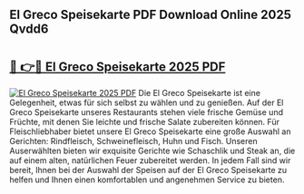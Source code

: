 ## El Greco Speisekarte PDF Download Online 2025 Qvdd6

# <h2><a href="http://gcafsv.nevu.top/?p=El+Greco+Speisekarte">🔗 👉🔴 El Greco Speisekarte 2025 PDF</a></h2>

[![El Greco Speisekarte 2025 PDF](https://i.imgur.com/dBaPXMq.png)](http://gcafsv.nevu.top/?p=El+Greco+Speisekarte)
Die El Greco Speisekarte ist eine Gelegenheit, etwas für sich selbst zu wählen und zu genießen. Auf der El Greco Speisekarte unseres Restaurants stehen viele frische Gemüse und Früchte, mit denen Sie leichte und frische Salate zubereiten können. Für Fleischliebhaber bietet unsere El Greco Speisekarte eine große Auswahl an Gerichten: Rindfleisch, Schweinefleisch, Huhn und Fisch. Unseren Auserwählten bieten wir exquisite Gerichte wie Schaschlik und Steak an, die auf einem alten, natürlichen Feuer zubereitet werden. In jedem Fall sind wir bereit, Ihnen bei der Auswahl der Speisen auf der El Greco Speisekarte zu helfen und Ihnen einen komfortablen und angenehmen Service zu bieten.
